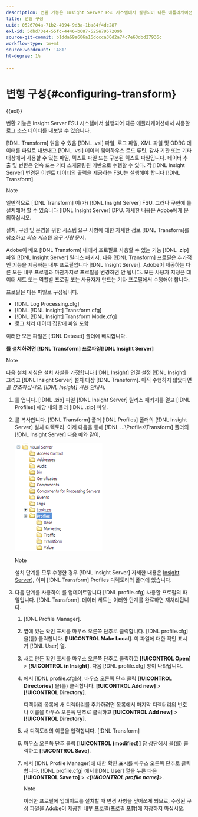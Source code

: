 ```yaml
---
description: 변환 기능은 Insight Server FSU 시스템에서 실행되어 다른 애플리케이션에서 사용할 로그 소스 데이터를 내보낼 수 있습니다.
title: 변형 구성
uuid: 0526704a-71b2-4094-9d3a-1ba84f4dc287
exl-id: 5dbd70e4-55fc-4446-b687-525e7957209b
source-git-commit: b1dda69a606a16dccca30d2a74c7e63dbd27936c
workflow-type: tm+mt
source-wordcount: '481'
ht-degree: 1%

---
```


# 변형 구성{#configuring-transform}

{{eol}}

변환 기능은 Insight Server FSU 시스템에서 실행되어 다른 애플리케이션에서 사용할 로그 소스 데이터를 내보낼 수 있습니다.

[!DNL Transform] 읽을 수 있음 [!DNL .vsl] 파일, 로그 파일, XML 파일 및 ODBC 데이터를 파일로 내보내고 [!DNL .vsl] 데이터 웨어하우스 로드 루틴, 감사 기관 또는 기타 대상에서 사용할 수 있는 파일, 텍스트 파일 또는 구분된 텍스트 파일입니다. 데이터 추출 및 변환은 연속 또는 기타 스케줄링된 기반으로 수행할 수 있다. 각 [!DNL Insight Server] 변경된 이벤트 데이터의 출력을 제공하는 FSU는 실행해야 합니다 [!DNL Transform].

>[!NOTE]
>
>일반적으로 [!DNL Transform] 이(가) [!DNL Insight Server] FSU. 그러나 구현에 를 설치해야 할 수 있습니다 [!DNL Insight Server] DPU. 자세한 내용은 Adobe에게 문의하십시오.

설치, 구성 및 운영을 위한 시스템 요구 사항에 대한 자세한 정보 [!DNL Transform]를 참조하고 *최소 시스템 요구 사항* 문서.

Adobe이 배포 [!DNL Transform] 내에서 프로필로 사용할 수 있는 기능 [!DNL .zip] 파일 [!DNL Insight Server] 릴리스 패키지. 다음 [!DNL Transform] 프로필은 추가적인 기능을 제공하는 내부 프로필입니다 [!DNL Insight Server]. Adobe이 제공하는 다른 모든 내부 프로필과 마찬가지로 프로필을 변경하면 안 됩니다. 모든 사용자 지정은 데이터 세트 또는 역할별 프로필 또는 사용자가 만드는 기타 프로필에서 수행해야 합니다.

프로필은 다음 파일로 구성됩니다.

* [!DNL Log Processing.cfg]
* [!DNL [!DNL Insight] Transform.cfg]
* [!DNL [!DNL Insight] Transform Mode.cfg]
* 로그 처리 데이터 집합에 파일 포함

이러한 모든 파일은 [!DNL Dataset] 폴더에 배치합니다.

**를 설치하려면 [!DNL Transform] 프로파일[!DNL Insight Server]**

>[!NOTE]
>
>다음 설치 지침은 설치 사실을 가정합니다 [!DNL Insight] 연결 설정 [!DNL Insight] 그리고 [!DNL Insight Server] 설치 대상 [!DNL Transform]. 아직 수행하지 않았다면 *를 참조하십시오. [!DNL Insight] 사용 안내서*.

1. 를 엽니다. [!DNL .zip] 파일 [!DNL Insight Server] 릴리스 패키지를 열고 [!DNL Profiles] 해당 내의 폴더 [!DNL .zip] 파일.
1. 를 복사합니다. [!DNL Transform] 폴더 [!DNL Profiles] 폴더의 [!DNL Insight Server] 설치 디렉토리. 이제 다음을 통해 [!DNL ...\Profiles\Transform] 폴더의 [!DNL Insight Server] 다음 예와 같이,

   ![단계 정보](assets/win_installTransformProfile.png)

   >[!NOTE]
   >
   >설치 단계를 모두 수행한 경우 [!DNL Insight Server] 자세한 내용은 [Insight Server](../../../home/c-inst-svr/c-msr-server/c-msr-server.md)), 이미 [!DNL Transform] Profiles 디렉토리의 폴더에 있습니다.

1. 다음 단계를 사용하여 를 업데이트합니다 [!DNL profile.cfg] 사용할 프로필의 파일입니다. [!DNL Transform]. 데이터 세트는 이러한 단계를 완료하면 재처리됩니다.

   1.  [!DNL Profile Manager].
   1. 옆에 있는 확인 표시를 마우스 오른쪽 단추로 클릭합니다. [!DNL profile.cfg] 을(를) 클릭합니다. **[!UICONTROL Make Local]**. 이 파일에 대한 확인 표시가 [!DNL User] 열.

   1. 새로 만든 확인 표시를 마우스 오른쪽 단추로 클릭하고 **[!UICONTROL Open]** > **[!UICONTROL in Insight]**. 다음 [!DNL profile.cfg] 창이 나타납니다.

   1. 에서 [!DNL profile.cfg]창, 마우스 오른쪽 단추 클릭 **[!UICONTROL Directories]** 을(를) 클릭합니다. **[!UICONTROL Add new]** > **[!UICONTROL Directory]**.

      디렉터리 목록에 새 디렉터리를 추가하려면 목록에서 마지막 디렉터리의 번호나 이름을 마우스 오른쪽 단추로 클릭하고 **[!UICONTROL Add new]** > **[!UICONTROL Directory]**.

   1. 새 디렉토리의 이름을 입력합니다. [!DNL Transform]
   1. 마우스 오른쪽 단추 클릭 **[!UICONTROL (modified)]** 창 상단에서 을(를) 클릭하고 **[!UICONTROL Save]**.

   1. 에서 [!DNL Profile Manager]에 대한 확인 표시를 마우스 오른쪽 단추로 클릭합니다. [!DNL profile.cfg] 에서 [!DNL User] 열을 누른 다음 **[!UICONTROL Save to]** > *&lt;**[!UICONTROL profile name]**>*.

      >[!NOTE]
      >
      >이러한 프로필에 업데이트를 설치할 때 변경 사항을 덮어쓰게 되므로, 수정된 구성 파일을 Adobe이 제공한 내부 프로필(프로필 포함)에 저장하지 마십시오.
